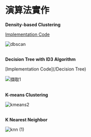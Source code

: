 # 演算法實作

**Density‐based Clustering**

[Implementation Code](/DBSCAN)

![dbscan](https://user-images.githubusercontent.com/66252302/125832562-c50a8925-353a-4b65-9d6e-e1dedfe12c5c.JPG)
<br><br/>

**Decision Tree with ID3 Algorithm**

[Implementation Code](/Decision Tree)

![擷取1](https://user-images.githubusercontent.com/66252302/125833260-9b1f94d0-6b8f-4748-80e8-7ea7d7703cb1.JPG)
<br><br/>

**K-means Clustering**

![kmeans2](https://user-images.githubusercontent.com/66252302/125832558-e417825b-03f0-4508-86de-a5babcbc6cb1.png)
<br><br/>

**K Nearest Neighbor**

![knn (1)](https://user-images.githubusercontent.com/66252302/125832544-da894270-683b-419b-bab2-a31f352375f8.png)

